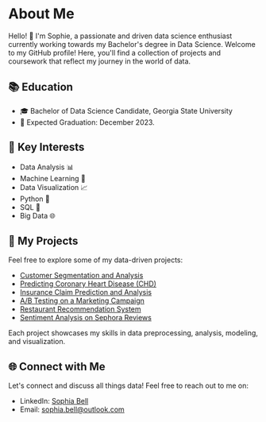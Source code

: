 # About Me

Hello! 👋 I'm Sophie, a passionate and driven data science enthusiast currently working towards my Bachelor's degree in Data Science. Welcome to my GitHub profile! Here, you'll find a collection of projects and coursework that reflect my journey in the world of data.

## 📚 Education

- 🎓 Bachelor of Data Science Candidate, Georgia State University
- 📅 Expected Graduation: December 2023.

## 🌟 Key Interests

- Data Analysis 📊
- Machine Learning 🤖
- Data Visualization 📈
- Python 🐍
- SQL 📜
- Big Data 🌐

## 📁 My Projects

Feel free to explore some of my data-driven projects:

- [Customer Segmentation and Analysis](https://github.com/Sophie-Bell/Customer-Segmentation-and-Analysis)
- [Predicting Coronary Heart Disease (CHD)](https://github.com/Sophie-Bell/Predicting-CHD/tree/main)
- [Insurance Claim Prediction and Analysis](https://github.com/Sophie-Bell/Insurance-Claim-Prediction-and-Analysis)
- [A/B Testing on a Marketing Campaign](https://github.com/Sophie-Bell/A-B-Testing)
- [Restaurant Recommendation System](https://github.com/Sophie-Bell/Restaurant-Recommendation-)
- [Sentiment Analysis on Sephora Reviews](https://github.com/Sophie-Bell/Sentiment-Analysis-on-Sephora-Reviews)

Each project showcases my skills in data preprocessing, analysis, modeling, and visualization.

## 🌐 Connect with Me 

Let's connect and discuss all things data! Feel free to reach out to me on:

- LinkedIn: [Sophia Bell](https://www.linkedin.com/in/sophie-bell52/)
- Email: sophia.bell@outlook.com
